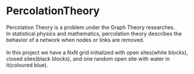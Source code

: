 # PercolationTheory
Percolation Theory is a problem under the Graph Theory researches. <br /> 
In statistical physics and mathematics, percolation theory describes the behavior of a network when nodes or links are removed.
<br /> 
<br /> 
In this project we have a NxN grid initialized with open sites(white blocks), closed sites(black blocks), and one random open site with water in it(coloured blue).
<br /> 

